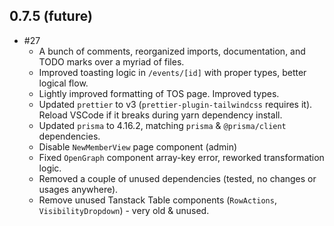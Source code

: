 ## 0.7.5 (future)

- #27
  - A bunch of comments, reorganized imports, documentation, and TODO marks over a myriad of files.
  - Improved toasting logic in `/events/[id]` with proper types, better logical flow.
  - Lightly improved formatting of TOS page. Improved types.
  - Updated `prettier` to v3 (`prettier-plugin-tailwindcss` requires it). Reload VSCode if it breaks during yarn dependency install.
  - Updated `prisma` to 4.16.2, matching `prisma` & `@prisma/client` dependencies.
  - Disable `NewMemberView` page component (admin)
  - Fixed `OpenGraph` component array-key error, reworked transformation logic.
  - Removed a couple of unused dependencies (tested, no changes or usages anywhere).
  - Remove unused Tanstack Table components (`RowActions`, `VisibilityDropdown`) - very old & unused.